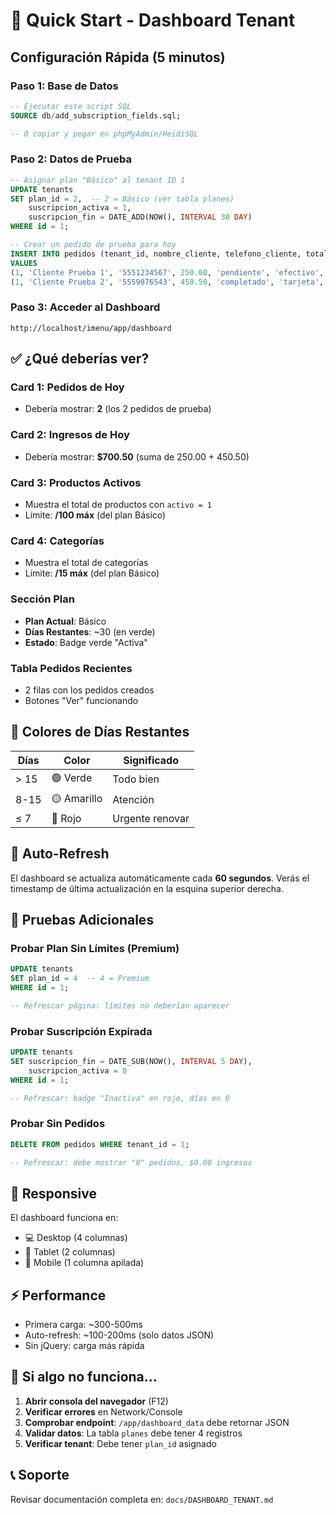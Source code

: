 # 🚀 Quick Start - Dashboard Tenant

## Configuración Rápida (5 minutos)

### Paso 1: Base de Datos

```sql
-- Ejecutar este script SQL
SOURCE db/add_subscription_fields.sql;

-- O copiar y pegar en phpMyAdmin/HeidiSQL
```

### Paso 2: Datos de Prueba

```sql
-- Asignar plan "Básico" al tenant ID 1
UPDATE tenants
SET plan_id = 2,  -- 2 = Básico (ver tabla planes)
    suscripcion_activa = 1,
    suscripcion_fin = DATE_ADD(NOW(), INTERVAL 30 DAY)
WHERE id = 1;

-- Crear un pedido de prueba para hoy
INSERT INTO pedidos (tenant_id, nombre_cliente, telefono_cliente, total, estado, metodo_pago, creado_en)
VALUES
(1, 'Cliente Prueba 1', '5551234567', 250.00, 'pendiente', 'efectivo', NOW()),
(1, 'Cliente Prueba 2', '5559876543', 450.50, 'completado', 'tarjeta', NOW());
```

### Paso 3: Acceder al Dashboard

```
http://localhost/imenu/app/dashboard
```

## ✅ ¿Qué deberías ver?

### Card 1: Pedidos de Hoy

- Debería mostrar: **2** (los 2 pedidos de prueba)

### Card 2: Ingresos de Hoy

- Debería mostrar: **$700.50** (suma de 250.00 + 450.50)

### Card 3: Productos Activos

- Muestra el total de productos con `activo = 1`
- Límite: **/100 máx** (del plan Básico)

### Card 4: Categorías

- Muestra el total de categorías
- Límite: **/15 máx** (del plan Básico)

### Sección Plan

- **Plan Actual**: Básico
- **Días Restantes**: ~30 (en verde)
- **Estado**: Badge verde "Activa"

### Tabla Pedidos Recientes

- 2 filas con los pedidos creados
- Botones "Ver" funcionando

## 🎨 Colores de Días Restantes

| Días | Color       | Significado     |
| ---- | ----------- | --------------- |
| > 15 | 🟢 Verde    | Todo bien       |
| 8-15 | 🟡 Amarillo | Atención        |
| ≤ 7  | 🔴 Rojo     | Urgente renovar |

## 🔄 Auto-Refresh

El dashboard se actualiza automáticamente cada **60 segundos**.
Verás el timestamp de última actualización en la esquina superior derecha.

## 🧪 Pruebas Adicionales

### Probar Plan Sin Límites (Premium)

```sql
UPDATE tenants
SET plan_id = 4  -- 4 = Premium
WHERE id = 1;

-- Refrescar página: límites no deberían aparecer
```

### Probar Suscripción Expirada

```sql
UPDATE tenants
SET suscripcion_fin = DATE_SUB(NOW(), INTERVAL 5 DAY),
    suscripcion_activa = 0
WHERE id = 1;

-- Refrescar: badge "Inactiva" en rojo, días en 0
```

### Probar Sin Pedidos

```sql
DELETE FROM pedidos WHERE tenant_id = 1;

-- Refrescar: debe mostrar "0" pedidos, $0.00 ingresos
```

## 📱 Responsive

El dashboard funciona en:

- 💻 Desktop (4 columnas)
- 📱 Tablet (2 columnas)
- 📱 Mobile (1 columna apilada)

## ⚡ Performance

- Primera carga: ~300-500ms
- Auto-refresh: ~100-200ms (solo datos JSON)
- Sin jQuery: carga más rápida

## 🐛 Si algo no funciona...

1. **Abrir consola del navegador** (F12)
2. **Verificar errores** en Network/Console
3. **Comprobar endpoint**: `/app/dashboard_data` debe retornar JSON
4. **Validar datos**: La tabla `planes` debe tener 4 registros
5. **Verificar tenant**: Debe tener `plan_id` asignado

## 📞 Soporte

Revisar documentación completa en: `docs/DASHBOARD_TENANT.md`
